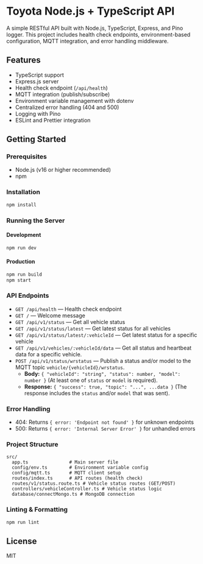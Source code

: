 # Toyota Node.js + TypeScript API

A simple RESTful API built with Node.js, TypeScript, Express, and Pino logger. This project includes health check endpoints, environment-based configuration, MQTT integration, and error handling middleware.

## Features
- TypeScript support
- Express.js server
- Health check endpoint (`/api/health`)
- MQTT integration (publish/subscribe)
- Environment variable management with dotenv
- Centralized error handling (404 and 500)
- Logging with Pino
- ESLint and Prettier integration

## Getting Started

### Prerequisites
- Node.js (v16 or higher recommended)
- npm

### Installation
```bash
npm install
```

### Running the Server
#### Development
```bash
npm run dev
```

#### Production
```bash
npm run build
npm start
```

### API Endpoints
- `GET /api/health` — Health check endpoint
- `GET /` — Welcome message
- `GET /api/v1/status` — Get all vehicle status
- `GET /api/v1/status/latest` — Get latest status for all vehicles
- `GET /api/v1/status/latest/:vehicleId` — Get latest status for a specific vehicle
- `GET /api/v1/vehicles/:vehicleId/data` — Get all status and heartbeat data for a specific vehicle.
- `POST /api/v1/status/wrstatus` — Publish a status and/or model to the MQTT topic `vehicle/{vehicleId}/wrstatus`.
  - **Body:** `{ "vehicleId": "string", "status": number, "model": number }` (At least one of `status` or `model` is required).
  - **Response:** `{ "success": true, "topic": "...", ...data }` (The response includes the `status` and/or `model` that was sent).

### Error Handling
- 404: Returns `{ error: 'Endpoint not found' }` for unknown endpoints
- 500: Returns `{ error: 'Internal Server Error' }` for unhandled errors

### Project Structure
```
src/
  app.ts               # Main server file
  config/env.ts        # Environment variable config
  config/mqtt.ts       # MQTT client setup
  routes/index.ts      # API routes (health check)
  routes/v1/status.route.ts # Vehicle status routes (GET/POST)
  controllers/vehicleController.ts # Vehicle status logic
  database/connectMongo.ts # MongoDB connection
```

### Linting & Formatting
```bash
npm run lint
```

## License
MIT
